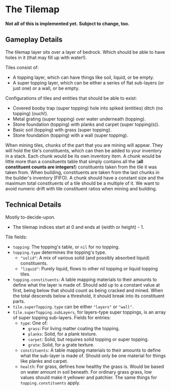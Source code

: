 # The Tilemap

**Not all of this is implemented yet.**
**Subject to change, too.**

## Gameplay Details

The tilemap layer sits over a layer of bedrock.
Which should be able to have holes in it (that may fill up with water!).

Tiles consist of:
- A topping layer, which can have things like soil, liquid, or be empty.
- A super topping layer, which can be either a series of flat sub-layers (or just one) or a wall, or be empty.

Configurations of tiles and entities that should be able to exist:
- Covered booby trap (super topping) hole into spiked (entities) ditch (no topping) (ouch!).
- Metal grating (super topping) over water underneath (topping).
- Stone foundation (topping) with planks and carpet (super topping(s)).
- Basic soil (topping) with grass (super topping).
- Stone foundation (topping) with a wall (super topping).

When mining tiles, chunks of the part that you are mining will appear.
They will hold the tile's constituents, which can then be added to your inventory in a stack.
Each chunk would be its own inventory item.
A chunk would be little more than a consituents table that simply contains all the (**all constituent counts are integers!**) constituents taken from the tile it was taken from.
When building, constituents are taken from the last chunks in the builder's inventory (FIFO).
A chunk should have a constant size and the maximum total constituents of a tile should be a multiple of it.
We want to avoid numeric drift with tile constituent ratios when mining and building.

## Technical Details

Mostly to-decide-upon.

- The tilemap indices start at 0 and ends at (width or height) - 1.

Tile fields:
- `topping`: The topping's table, or `nil` for no topping.
- `topping.type` determines the topping's type.
	- `"solid"`: A mix of various solid (and possibly absorbed liquid) constituents.
	- `"liquid"`: Purely liquid, flows to other nil topping or liquid topping tiles.
- `topping.constituents`: A table mapping materials to their amounts to define what the layer is made of.
	Should add up to a constant value at first, being below that should count as being cracked and mined.
	When the total descends below a threshold, it should break into its constituent parts.
- `tile.superTopping.type` can be either `"layers"` or `"wall"`.
- `tile.superTopping.subLayers`, for layers-type super toppings, is an array of super topping sub-layers.
	Fields for entries:
	- `type`: One of:
		- `grass`: For living matter coating the topping.
		- `planks`: Solid, for a plank texture.
		- `carpet`: Solid, but requires solid topping or super topping.
		- `grate`: Solid, for a grate texture.
	- `constituents`: A table mapping materials to their amounts to define what the sub-layer is made of.
		Should only be one material for things like planks and carpet.
	- `health`: For grass, defines how healthy the grass is.
		Would be based on water amount in soil beneath.
		For ordinary grass grass, low values should make it yellower and patchier.
		The same things for `topping.constituents` apply.
